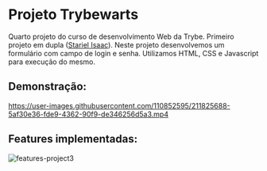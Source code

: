 # Projeto Trybewarts #

Quarto projeto do curso de desenvolvimento Web da Trybe. Primeiro projeto em dupla ([Stariel Isaac](https://github.com/StarielIsaac)). Neste projeto desenvolvemos um formulário com campo de login e senha. Utilizamos HTML, CSS e Javascript para execução do mesmo. 

## Demonstração: ##

https://user-images.githubusercontent.com/110852595/211825688-5af30e36-fde9-4362-90f9-de346256d5a3.mp4

## Features implementadas: ##

![features-project3](https://github.com/gabrielaguiardantas/project-trybewarts/assets/110852595/f1bc4adf-db4e-4b83-9ba7-9d1bd511738e)
